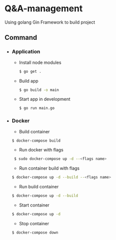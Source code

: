 # Q&A-management

Using golang Gin Framework to build project

## Command

- ### Application
    - Install node modules
      ```sh
      $ go get .
      ```
    - Build app
      ```sh
      $ go build -o main
      ```
    - Start app in development
      ```sh
      $ go run main.go
      ```

- ### Docker
    - Build container
    ```sh
    $ docker-compose build
    ```
    - Run docker with flags
    ```sh
     $ sudo docker-compose up -d --<flags name>
    ```
    - Run container build with flags
    ```sh
    $ docker-compose up -d --build --<flags name>
    ```
    - Run build container
    ```sh
    $ docker-compose up -d --build
    ```
    - Start container
    ```sh
    $ docker-compose up -d
    ```
    - Stop container
    ```sh
    $ docker-compose down
    ```